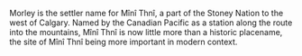 Morley is the settler name for Mînî Thnî, a part of the Stoney Nation to the west of Calgary. Named by the Canadian Pacific as a station along the route into the mountains, Mînî Thnî is now little more than a historic placename, the site of Mînî Thnî being more important in modern context. 